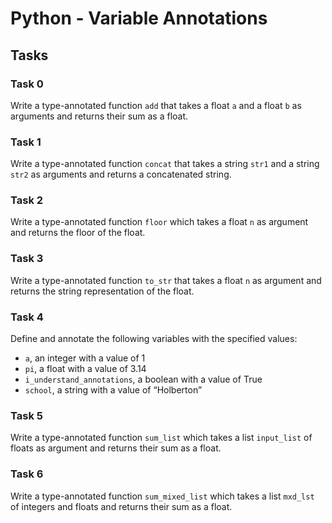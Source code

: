 # Python - Variable Annotations

## Tasks

### Task 0
Write a type-annotated function `add` that takes a float `a` and a float `b` as arguments and returns their sum as a float.

### Task 1
Write a type-annotated function `concat` that takes a string `str1` and a string `str2` as arguments and returns a concatenated string.

### Task 2
Write a type-annotated function `floor` which takes a float `n` as argument and returns the floor of the float.

### Task 3
Write a type-annotated function `to_str` that takes a float `n` as argument and returns the string representation of the float.

### Task 4
Define and annotate the following variables with the specified values:
- `a`, an integer with a value of 1
- `pi`, a float with a value of 3.14
- `i_understand_annotations`, a boolean with a value of True
- `school`, a string with a value of “Holberton”

### Task 5
Write a type-annotated function `sum_list` which takes a list `input_list` of floats as argument and returns their sum as a float.

### Task 6
Write a type-annotated function `sum_mixed_list` which takes a list `mxd_lst` of integers and floats and returns their sum as a float.
